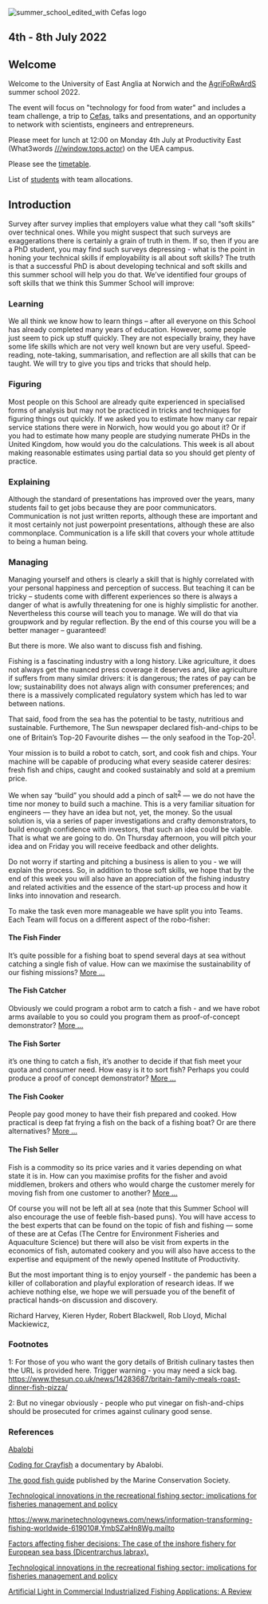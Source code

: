 
![summer_school_edited_with Cefas logo](https://user-images.githubusercontent.com/92549927/160562497-0db6e838-ae7b-4322-9550-0e99310f4649.png)

## 4th - 8th July 2022

## Welcome

Welcome to the University of East Anglia at Norwich and the
[AgriFoRwArdS](https://www.uea.ac.uk/research/research-with-us/postgraduate-research/latest-phds-and-research-studentships/partnerships-in-doctoral-training/agriforwards)
summer school 2022.

The event will focus on "technology for food from water" and includes
a team challenge, a trip to [Cefas](cefas.md), talks and
presentations, and an opportunity to network with scientists, engineers
and entrepreneurs.

Please meet for lunch at 12:00 on Monday 4th July at Productivity East
(What3words [///window.tops.actor](https://w3w.co/window.tops.actor))
on the UEA campus.

Please see the [timetable](timetable.md).

List of [students](students.csv) with team allocations.

## Introduction

Survey after survey implies that employers value what they call “soft skills” over technical ones.   While you might suspect that such surveys are exaggerations there is certainly a grain of truth in them.  If so, then if you are a PhD student, you may find such surveys depressing - what is the point in honing your technical skills if employability is all about soft skills?  The truth is that a successful PhD is about developing technical and soft skills and this summer school will help you do that.
We’ve identified four groups of soft skills that we think this Summer School will improve:

### Learning

We all think we know how to learn things – after all everyone on this School has already completed many years of education. However, some people just seem to pick up stuff quickly.  They are not especially brainy, they have some life skills which are not very well known but are very useful.  Speed-reading, note-taking, summarisation, and reflection are all skills that can be taught. We will try to give you tips and tricks that should help.

### Figuring

Most people on this School are already quite experienced in specialised forms of analysis but may not be practiced in tricks and techniques for figuring things out quickly.  If we asked you to estimate how many car repair service stations there were in Norwich, how would you go about it?  Or if you had to estimate how many people are studying numerate PHDs in the United Kingdom, how would you do the calculations. This week is all about making reasonable estimates using partial data so you should get plenty of practice.

### Explaining

Although the standard of presentations has improved over the years, many students fail to get jobs because they are poor communicators.  Communication is not just written reports, although these are important and it most certainly not just powerpoint presentations, although these are also commonplace.  Communication is a life skill that covers your whole attitude to being a human being.

### Managing

Managing yourself and others is clearly a skill that is highly correlated with your personal happiness and perception of success.  But teaching it can be tricky – students come with different experiences so there is always a danger of what is awfully threatening for one is highly simplistic for another.  Nevertheless this course will teach you to manage.  We will do that via groupwork and by regular reflection.  By the end of this course you will be a better manager – guaranteed!

But there is more.  We also want to discuss fish and fishing.

Fishing is a fascinating industry with a long history.  Like agriculture, it does not always get the nuanced press coverage it deserves and, like agriculture if suffers from many similar drivers: it is dangerous; the rates of pay can be low; sustainability does not always align with consumer preferences; and there is a massively complicated regulatory system which has led to war between nations.

That said, food from the sea has the potential to be tasty, nutritious and sustainable.  Furthemore, The Sun newspaper declared fish-and-chips to be one of Britain’s Top-20 Favourite dishes — the only seafood in the Top-20<sup>[1](#myfootnote1)</sup>.

Your mission is to build a robot to catch, sort, and cook fish and chips.  Your machine will be capable of producing what every seaside caterer desires: fresh fish and chips, caught and cooked sustainably and sold at a premium price.

We when say “build” you should add a pinch of salt<sup>[2](#myfootnote2)</sup>  — we do not have the time nor money to build such a machine.  This is a very familiar situation for engineers — they have an idea but not, yet, the money.  So the usual solution is, via a series of paper investigations and crafty demonstrators, to build enough confidence with investors, that such an idea could be viable.  That is what we are going to do.  On Thursday afternoon, you will pitch your idea and on Friday you will receive feedback and other delights.

Do not worry if starting and pitching a business is alien to you - we will explain the process.  So, in addition to those soft skills, we hope that by the end of this week you will also have an appreciation of the fishing industry and related activities and the essence of the start-up process and how it links into innovation and research.

To make the task even more manageable we have split you into Teams.  Each Team will focus on a different aspect of the robo-fisher:

#### The Fish Finder
It’s quite possible for a fishing boat to spend several days at sea without catching a single fish of value.  How can we maximise the sustainability of our fishing missions? [More ...](00-fish-finder/README.md)

#### The Fish Catcher

Obviously we could program a robot arm to catch a fish - and we have robot arms available to you so could you program them as proof-of-concept demonstrator? [More ...](01-fish-catcher/README.md)

#### The Fish Sorter

it’s one thing to catch a fish, it’s another to decide if that fish meet your quota and consumer need.  How easy is it to sort fish?  Perhaps you could produce a proof of concept demonstrator? [More ...](02-fish-sorter/README.md)

#### The Fish Cooker

People pay good money to have their fish prepared and cooked.  How practical is deep fat frying a fish on the back of a fishing boat?  Or are there alternatives? [More ...](03-fish-cooker/README.md)

#### The Fish Seller

Fish is a commodity so its price varies and it varies depending on what state it is in.  How can you maximise profits for the fisher and avoid middlemen, brokers and others who would charge the customer merely for moving fish from one customer to another?  [More ...](04-fish-seller/README.md)

Of course you will not be left all at sea (note that this Summer School will also encourage the use of feeble fish-based puns).  You will have access to the best experts that can be found on the topic of fish and fishing — some of these are at Cefas (The Centre for Environment Fisheries and Aquaculture Science) but there will also be visit from experts in the economics of fish, automated cookery and you will also have access to the expertise and equipment of the newly opened Institute of Productivity.

But the most important thing is to enjoy yourself - the pandemic has been a killer of collaboration and playful exploration of research ideas.  If we achieve nothing else, we hope we will persuade you of the benefit of practical hands-on discussion and discovery.

Richard Harvey, Kieren Hyder, Robert Blackwell, Rob Lloyd, Michal Mackiewicz,

### Footnotes
<a name="myfootnote1">1</a>: For those of you who want the gory details of British culinary tastes then the URL is provided here.  Trigger warning - you may need a sick bag. https://www.thesun.co.uk/news/14283687/britain-family-meals-roast-dinner-fish-pizza/

<a name="myfootnote2">2</a>: But no vinegar obviously - people who put vinegar on fish-and-chips should be prosecuted for crimes against culinary good sense.


### References

[Abalobi](https://docs.google.com/presentation/d/1gb7n5N7h3T9Q0PYujtPXK0ebY1R4XYKQcv6QOYHhCkQ/edit?usp=sharing)

[Coding for Crayfish](http://codingforcrayfish.com/) a documentary by Abalobi.

[The good fish guide](https://www.mcsuk.org/goodfishguide/) published by the Marine Conservation Society.

[Technological innovations in the recreational fishing sector: implications for fisheries management and policy](https://link.springer.com/article/10.1007/s11160-021-09643-1)

https://www.marinetechnologynews.com/news/information-transforming-fishing-worldwide-619010#.YmbSZaHn8Wg.mailto

[Factors affecting fisher decisions: The case of the inshore fishery for European sea bass (Dicentrarchus labrax).](https://doi.org/10.1371/journal.pone.0266170)

[Technological innovations in the recreational fishing sector: implications for fisheries management and policy](https://www.researchgate.net/publication/349535567_Technological_innovations_in_the_recreational_fishing_sector_implications_for_fisheries_management_and_policy)

[Artificial Light in Commercial Industrialized Fishing Applications: A Review](https://www.tandfonline.com/doi/full/10.1080/23308249.2018.1496065)
